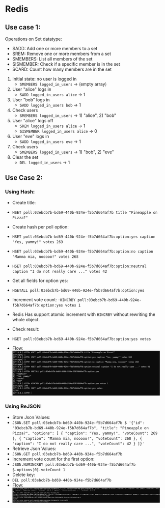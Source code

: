 # Redis

## Use case 1:
Operations on Set datatype:
- SADD: Add one or more members to a set	
- SREM:	Remove one or more members from a set	
- SMEMBERS: List all members of the set	
- SISMEMBER: Check if a specific member is in the set
- SCARD: Count how many members are in the set

1. Initial state: no user is logged in
   - `SMEMBERS logged_in_users` -> (empty array)
2. User "alice" logs in
   - `SADD logged_in_users alice` -> 1
3. User "bob" logs in
   - `SADD logged_in_users bob` -> 1
4. Check users
   - `SMEMBERS logged_in_users` -> 1) "alice", 2) "bob"
5. User "alice" logs off 
   - `SREM logged_in_users alice` -> 1
   - `SISMEMBER logged_in_users alice` -> 0
6. User "eve" logs in
   - `SADD logged_in_users eve` -> 1
7. Check users
   - `SMEMBERS logged_in_users` -> 1) "bob", 2) "eve"
8. Clear the set
   - `DEL logged_in_users` -> 1

## Use Case 2:

### Using Hash:
- Create title: 
- `HSET poll:03ebcb7b-bd69-440b-924e-f5b7d664af7b title "Pineapple on Pizza?"`

- Create hash per poll option:
- `HSET poll:03ebcb7b-bd69-440b-924e-f5b7d664af7b:option:yes caption "Yes, yammy!" votes 269`
- `HSET poll:03ebcb7b-bd69-440b-924e-f5b7d664af7b:option:no caption "Mamma mia, nooooo!" votes 268`
- `HSET poll:03ebcb7b-bd69-440b-924e-f5b7d664af7b:option:neutral caption "I do not really care ..." votes 42`

- Get all fields for option yes: 
- `HGETALL poll:03ebcb7b-bd69-440b-924e-f5b7d664af7b:option:yes`

- Increment vote count:
-`HINCRBY poll:03ebcb7b-bd69-440b-924e-f5b7d664af7b:option:yes votes 1`
- Redis Has support atomic increment with `HINCRBY` without rewriting the whole object. 

- Check result: 
- `HGET poll:03ebcb7b-bd69-440b-924e-f5b7d664af7b:option:yes votes`

- Flow:
![Hash-Redis.png](images/Hash-Redis.png)

### Using ReJSON
- Store Json Values:
- `JSON.SET poll:03ebcb7b-bd69-440b-924e-f5b7d664af7b $ '{"id": "03ebcb7b-bd69-440b-924e-f5b7d664af7b", "title": "Pineapple on Pizza?", "options": [ { "caption": "Yes, yammy!", "voteCount": 269 }, { "caption": "Mamma mia, nooooo!", "voteCount": 268 }, { "caption": "I do not really care ...", "voteCount": 42 } ]}'`
- Retrieve Json Values:
- `JSON.GET poll:03ebcb7b-bd69-440b-924e-f5b7d664af7b`
- Increment vote count for the first option: 
- `JSON.NUMINCRBY poll:03ebcb7b-bd69-440b-924e-f5b7d664af7b $.options[0].voteCount 1`
- Delete key: 
- `DEL poll:03ebcb7b-bd69-440b-924e-f5b7d664af7b`
- Flow:
- ![ReJson-Redis.png](images/ReJson-Redis.png)